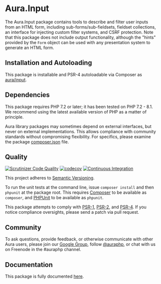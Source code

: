 # Aura.Input

The Aura.Input package contains tools to describe and filter user inputs from an HTML
form, including sub-forms/sub-fieldsets, fieldset collections, an interface
for injecting custom filter systems, and CSRF protection. Note that this
package does not include output functionality, although the "hints" provided
by the `Form` object can be used with any presentation system to generate an
HTML form.

## Installation and Autoloading

This package is installable and PSR-4 autoloadable via Composer as
[aura/input][].

## Dependencies

This package requires PHP 7.2 or later; it has been tested on PHP 7.2 - 8.1. We recommend using the latest available version of PHP as a matter of
principle.

Aura library packages may sometimes depend on external interfaces, but never on
external implementations. This allows compliance with community standards
without compromising flexibility. For specifics, please examine the package
[composer.json][] file.

## Quality

[![Scrutinizer Code Quality](https://scrutinizer-ci.com/g/auraphp/Aura.Input/badges/quality-score.png?b=4.x)](https://scrutinizer-ci.com/g/auraphp/Aura.Input/)
[![codecov](https://codecov.io/gh/auraphp/Aura.Input/branch/4.x/graph/badge.svg)](https://codecov.io/gh/auraphp/Aura.Input)
[![Continuous Integration](https://github.com/auraphp/Aura.Input/actions/workflows/continuous-integration.yml/badge.svg?branch=4.x)](https://github.com/auraphp/Aura.Input/actions/workflows/continuous-integration.yml)

This project adheres to [Semantic Versioning](http://semver.org/).

To run the unit tests at the command line, issue `composer install` and then
`phpunit` at the package root. This requires [Composer][] to be available as
`composer`, and [PHPUnit][] to be available as `phpunit`.

This package attempts to comply with [PSR-1][], [PSR-2][], and [PSR-4][]. If
you notice compliance oversights, please send a patch via pull request.

## Community

To ask questions, provide feedback, or otherwise communicate with other Aura
users, please join our [Google Group][], follow [@auraphp][], or chat with us
on Freenode in the #auraphp channel.

## Documentation

This package is fully documented [here](./docs/index.md).

[PSR-1]: https://github.com/php-fig/fig-standards/blob/master/accepted/PSR-1-basic-coding-standard.md
[PSR-2]: https://github.com/php-fig/fig-standards/blob/master/accepted/PSR-2-coding-style-guide.md
[PSR-4]: https://github.com/php-fig/fig-standards/blob/master/accepted/PSR-4-autoloader.md
[Composer]: http://getcomposer.org/
[PHPUnit]: http://phpunit.de/
[Google Group]: http://groups.google.com/group/auraphp
[@auraphp]: http://twitter.com/auraphp
[download a release]: https://github.com/auraphp/Aura.Input/releases
[aura/input]: https://packagist.org/packages/aura/input
[composer.json]: ./composer.json
